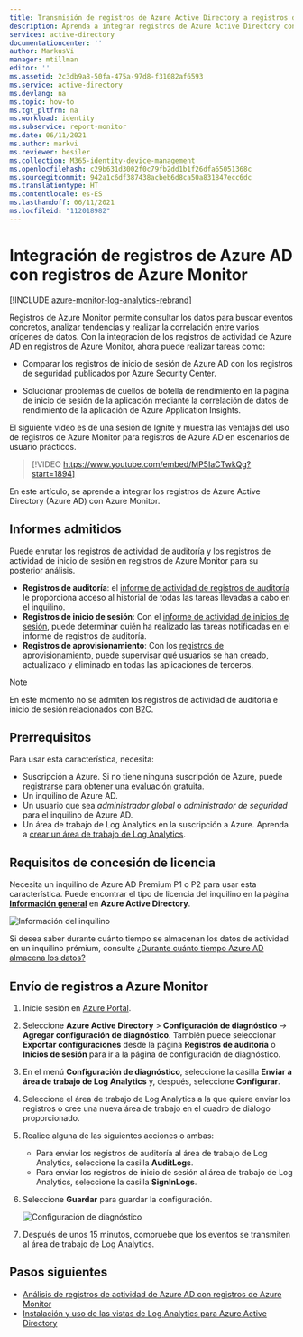 ```yaml
---
title: Transmisión de registros de Azure Active Directory a registros de Azure Monitor | Microsoft Docs
description: Aprenda a integrar registros de Azure Active Directory con registros de Azure Monitor.
services: active-directory
documentationcenter: ''
author: MarkusVi
manager: mtillman
editor: ''
ms.assetid: 2c3db9a8-50fa-475a-97d8-f31082af6593
ms.service: active-directory
ms.devlang: na
ms.topic: how-to
ms.tgt_pltfrm: na
ms.workload: identity
ms.subservice: report-monitor
ms.date: 06/11/2021
ms.author: markvi
ms.reviewer: besiler
ms.collection: M365-identity-device-management
ms.openlocfilehash: c29b631d3002f0c79fb2dd1b1f26dfa65051368c
ms.sourcegitcommit: 942a1c6df387438acbeb6d8ca50a831847ecc6dc
ms.translationtype: HT
ms.contentlocale: es-ES
ms.lasthandoff: 06/11/2021
ms.locfileid: "112018982"
---
```

# <a name="integrate-azure-ad-logs-with-azure-monitor-logs"></a>Integración de registros de Azure AD con registros de Azure Monitor

[!INCLUDE [azure-monitor-log-analytics-rebrand](../../../includes/azure-monitor-log-analytics-rebrand.md)]

Registros de Azure Monitor permite consultar los datos para buscar eventos concretos, analizar tendencias y realizar la correlación entre varios orígenes de datos. Con la integración de los registros de actividad de Azure AD en registros de Azure Monitor, ahora puede realizar tareas como:

 * Comparar los registros de inicio de sesión de Azure AD con los registros de seguridad publicados por Azure Security Center.

 * Solucionar problemas de cuellos de botella de rendimiento en la página de inicio de sesión de la aplicación mediante la correlación de datos de rendimiento de la aplicación de Azure Application Insights.  

El siguiente vídeo es de una sesión de Ignite y muestra las ventajas del uso de registros de Azure Monitor para registros de Azure AD en escenarios de usuario prácticos.

> [!VIDEO https://www.youtube.com/embed/MP5IaCTwkQg?start=1894]

En este artículo, se aprende a integrar los registros de Azure Active Directory (Azure AD) con Azure Monitor.

## <a name="supported-reports"></a>Informes admitidos

Puede enrutar los registros de actividad de auditoría y los registros de actividad de inicio de sesión en registros de Azure Monitor para su posterior análisis. 

* **Registros de auditoría**: el [informe de actividad de registros de auditoría](concept-audit-logs.md) le proporciona acceso al historial de todas las tareas llevadas a cabo en el inquilino.
* **Registros de inicio de sesión**: Con el [informe de actividad de inicios de sesión](concept-sign-ins.md), puede determinar quién ha realizado las tareas notificadas en el informe de registros de auditoría.
* **Registros de aprovisionamiento**: Con los [registros de aprovisionamiento](../app-provisioning/application-provisioning-log-analytics.md), puede supervisar qué usuarios se han creado, actualizado y eliminado en todas las aplicaciones de terceros. 

> [!NOTE]
> En este momento no se admiten los registros de actividad de auditoría e inicio de sesión relacionados con B2C.
>

## <a name="prerequisites"></a>Prerrequisitos 

Para usar esta característica, necesita:

* Suscripción a Azure. Si no tiene ninguna suscripción de Azure, puede [registrarse para obtener una evaluación gratuita](https://azure.microsoft.com/free/).
* Un inquilino de Azure AD.
* Un usuario que sea *administrador global* o *administrador de seguridad* para el inquilino de Azure AD.
* Un área de trabajo de Log Analytics en la suscripción a Azure. Aprenda a [crear un área de trabajo de Log Analytics](../../azure-monitor/logs/quick-create-workspace.md).

## <a name="licensing-requirements"></a>Requisitos de concesión de licencia

Necesita un inquilino de Azure AD Premium P1 o P2 para usar esta característica. Puede encontrar el tipo de licencia del inquilino en la página **[Información general](https://portal.azure.com/#blade/Microsoft_AAD_IAM/ActiveDirectoryMenuBlade/Overview)** en **Azure Active Directory**.

![Información del inquilino](./media/howto-integrate-activity-logs-with-log-analytics/tenant-information.png)
 
Si desea saber durante cuánto tiempo se almacenan los datos de actividad en un inquilino prémium, consulte [¿Durante cuánto tiempo Azure AD almacena los datos?](reference-reports-data-retention.md#how-long-does-azure-ad-store-the-data)

## <a name="send-logs-to-azure-monitor"></a>Envío de registros a Azure Monitor

1. Inicie sesión en [Azure Portal](https://portal.azure.com). 

2. Seleccione **Azure Active Directory** > **Configuración de diagnóstico** -> **Agregar configuración de diagnóstico**. También puede seleccionar **Exportar configuraciones** desde la página **Registros de auditoría** o **Inicios de sesión** para ir a la página de configuración de diagnóstico.  
    
3. En el menú **Configuración de diagnóstico**, seleccione la casilla **Enviar a área de trabajo de Log Analytics** y, después, seleccione **Configurar**.

4. Seleccione el área de trabajo de Log Analytics a la que quiere enviar los registros o cree una nueva área de trabajo en el cuadro de diálogo proporcionado.  

5. Realice alguna de las siguientes acciones o ambas:
    * Para enviar los registros de auditoría al área de trabajo de Log Analytics, seleccione la casilla **AuditLogs**. 
    * Para enviar los registros de inicio de sesión al área de trabajo de Log Analytics, seleccione la casilla **SignInLogs**.

6. Seleccione **Guardar** para guardar la configuración.

    ![Configuración de diagnóstico](./media/howto-integrate-activity-logs-with-log-analytics/Configure.png)

7. Después de unos 15 minutos, compruebe que los eventos se transmiten al área de trabajo de Log Analytics.

## <a name="next-steps"></a>Pasos siguientes

* [Análisis de registros de actividad de Azure AD con registros de Azure Monitor](howto-analyze-activity-logs-log-analytics.md)
* [Instalación y uso de las vistas de Log Analytics para Azure Active Directory](howto-install-use-log-analytics-views.md)